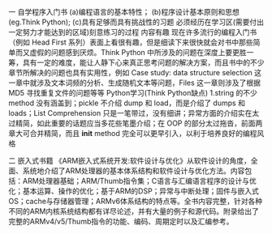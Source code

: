 一 自学程序入门书
(a)编程语言的基本特性；
(b)程序设计基本原则和思想(eg.Think Python);
(c)具有足够而具有挑战性的习题
必须经历在学习区(需要付出一定努力才能达到的区域)刻意练习的过程
内容有趣
现在许多流行的编程入门书（例如 Head First 系列）表面上看很有趣，但是细读下来很快就会对书中那些简单而又虚假的问题感到厌烦。Think Python 中所涉及的问题在深度上要更胜一筹，具有一定的难度，能让人静下心来真正思考问题的解决方案，而且书中的不少章节所解决的问题也具有实用性，例如 Case study: data structure selection 这一章中就涉及文本词频的分析、生成随机文本等问题，Files 这一章则涉及了根据 MD5 寻找重复文件的问题等等
Python学习(Think Python缺点)
1.string 的不少 method 没有涵盖到；pickle 不介绍 dump 和 load，而是介绍了 dumps 和 loads；List Comprehension 只是一笔带过，没有细讲；异常方面的介绍实在太过精简，如此重要的话题应当多花些笔墨介绍；在 OOP 的部分太过拖沓，前面两章大可合并精简，而且 __init__ method 完全可以更早引入，以利于培养良好的编程风格

二 嵌入式书籍
《ARM嵌入式系统开发:软件设计与优化》从软件设计的角度，全面、系统地介绍了ARM处理器的基本体系结构和软件设计与优化方法。内容包括：ARM处理器基础；ARM/Thumb指令集；C语言与汇编语言程序的设计与优化；基本运算、操作的优化；基于ARM的DSP；异常与中断处理；固件与嵌入式OS；cache与存储器管理；ARMv6体系结构的特点等。全书内容完整，针对各种不同的ARM内核系统结构都有详尽论述，并有大量的例子和源代码。附录给出了完整的ARMv4/v5/Thumb指令的功能、编码、周期定时以及汇编参考。
